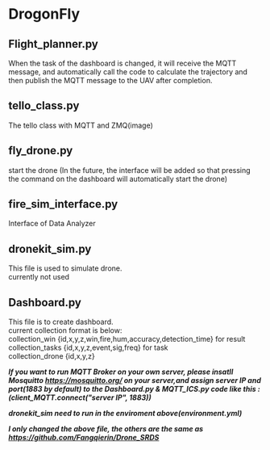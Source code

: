 # DrogonFly
## Flight_planner.py
When the task of the dashboard is changed, it will receive the MQTT message, and automatically call the code to calculate the trajectory and then publish the MQTT message to the UAV after completion.
## tello_class.py
The tello class with MQTT and ZMQ(image)
## fly_drone.py
start the drone (In the future, the interface will be added so that pressing the command on the dashboard will automatically start the drone)
## fire_sim_interface.py
Interface of Data Analyzer
## dronekit_sim.py
This file is used to simulate drone.  
currently not used
## Dashboard.py
This file is to create dashboard.  
current collection format is below:  
collection_win {id,x,y,z,win,fire,hum,accuracy,detection_time}  for result  
collection_tasks {id,x,y,z,event,sig,freq} for task  
collection_drone {id,x,y,z}

***If you want to run MQTT Broker on your own server, please insatll Mosquitto https://mosquitto.org/ on your server,and assign server IP and port(1883 by default) to the Dashboard.py & MQTT_ICS.py code like this :(client_MQTT.connect("server IP", 1883))***

***dronekit_sim need to run in the enviroment above(environment.yml)***

***I only changed the above file, the others are the same as https://github.com/Fangqierin/Drone_SRDS***
